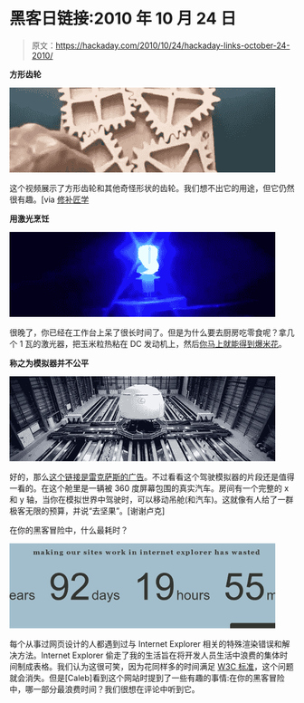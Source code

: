# 黑客日链接:2010 年 10 月 24 日

> 原文：<https://hackaday.com/2010/10/24/hackaday-links-october-24-2010/>

**方形齿轮**

![](img/a92bfff623a3093f1edadfde80ecf803.png "links-square-gears")

这个视频展示了方形齿轮和其他奇怪形状的齿轮。我们想不出它的用途，但它仍然很有趣。[via [修补匠学](http://tinkernology.blogspot.com/2010/10/non-circular-wooden-gears.html)

**用激光烹饪**

**![](img/57dd02356d9e48ac7b92f0c2c647a3c3.png "links-laser-popcorn")**

很晚了，你已经在工作台上呆了很长时间了。但是为什么要去厨房吃零食呢？拿几个 1 瓦的激光器，把玉米粒热粘在 DC 发动机上，然后[你马上就能得到爆米花](http://www.youtube.com/watch?v=isCO0PIgddM)。

**称之为模拟器并不公平**

![](img/8d13d929a881cdc49d0f38f1f1a9c262.png "links-lexus-simulator")

好的，那么[这个链接是雷克萨斯的广告](http://www.youtube.com/watch?v=zGZIztjoHb8)。不过看看这个驾驶模拟器的片段还是值得一看的。在这个舱里是一辆被 360 度屏幕包围的真实汽车。房间有一个完整的 x 和 y 轴，当你在模拟世界中驾驶时，可以移动吊舱(和汽车)。这就像有人给了一群极客无限的预算，并说“去坚果”。[谢谢卢克]

在你的黑客冒险中，什么最耗时？

**![](img/2fa201038315af59590bfe2adde6b6f2.png "links-Iestolemylife")**

每个从事过网页设计的人都遇到过与 Internet Explorer 相关的特殊渲染错误和解决方法。Internet Explorer 偷走了我的生活旨在将开发人员生活中浪费的集体时间制成表格。我们认为这很可笑，因为花同样多的时间满足 [W3C 标准](http://www.w3.org/standards/webdesign/)，这个问题就会消失。但是[Caleb]看到这个网站时提到了一些有趣的事情:在你的黑客冒险中，哪一部分最浪费时间？我们很想在评论中听到它。
